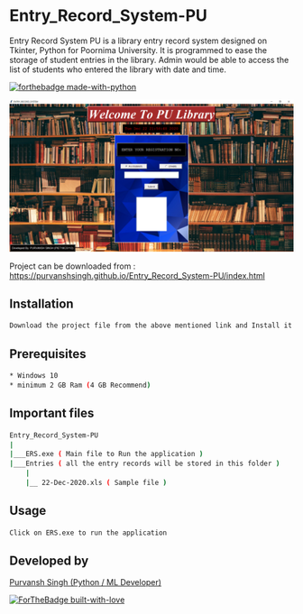 # Entry_Record_System-PU

Entry Record System PU is a library entry record system designed on Tkinter, Python for Poornima University. It is programmed to ease the storage of student entries in the library. Admin would be able to access the list of students who entered the library with date and time.

[![forthebadge made-with-python](http://ForTheBadge.com/images/badges/made-with-python.svg)](https://www.python.org/) 

![](https://github.com/Purvanshsingh/Entry_Record_System-PU/blob/master/picture/ERS_ss.PNG)

Project can be downloaded from : https://purvanshsingh.github.io/Entry_Record_System-PU/index.html

## Installation

```bash
Download the project file from the above mentioned link and Install it to your system.
```

## Prerequisites

```bash
* Windows 10
* minimum 2 GB Ram (4 GB Recommend)
```

## Important files

```bash
Entry_Record_System-PU
|
|___ERS.exe ( Main file to Run the application )
|___Entries ( all the entry records will be stored in this folder )
    |
    |__ 22-Dec-2020.xls ( Sample file )    
```

## Usage

```bash
Click on ERS.exe to run the application     
```

## Developed by
[Purvansh Singh (Python / ML Developer)](https://www.linkedin.com/in/purvansh-singh-2ba971147/)

[![ForTheBadge built-with-love](http://ForTheBadge.com/images/badges/built-with-love.svg)]()
